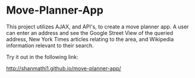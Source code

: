 # Move-Planner-App
This project utilizes AJAX, and API's, to create a move planner app. A user can enter an address and see the Google Street View of the queried address, New York Times articles relating to the area, and Wikipedia information relevant to their search.

Try it out in the following link:

http://shanmathi1.github.io/move-planner-app/


